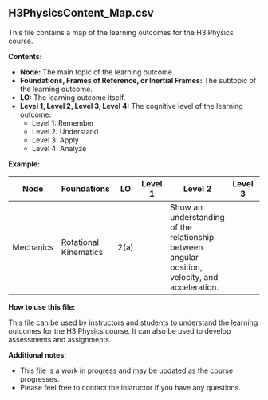 ## H3PhysicsContent_Map.csv

This file contains a map of the learning outcomes for the H3 Physics course.

**Contents:**

* **Node:** The main topic of the learning outcome.
* **Foundations, Frames of Reference, or Inertial Frames:** The subtopic of the learning outcome.
* **LO:** The learning outcome itself.
* **Level 1, Level 2, Level 3, Level 4:** The cognitive level of the learning outcome.
    * Level 1: Remember
    * Level 2: Understand
    * Level 3: Apply
    * Level 4: Analyze

**Example:**

| Node | Foundations | LO | Level 1 | Level 2 | Level 3 | Level 4 |
|---|---|---|---|---|---|---|
| Mechanics | Rotational Kinematics | 2(a) | | Show an understanding of the relationship between angular position, velocity, and acceleration. | | |

**How to use this file:**

This file can be used by instructors and students to understand the learning outcomes for the H3 Physics course. It can also be used to develop assessments and assignments.

**Additional notes:**

* This file is a work in progress and may be updated as the course progresses.
* Please feel free to contact the instructor if you have any questions.
